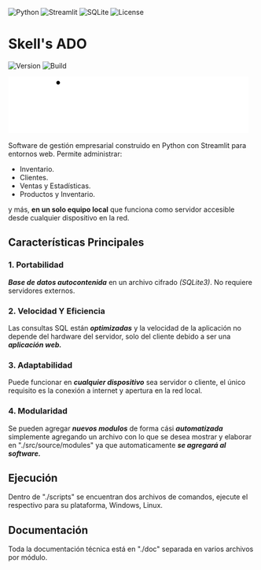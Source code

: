<!-- Badges (ejemplo) -->
![Python](https://img.shields.io/badge/Python-3.13.3%2B-blue)
![Streamlit](https://img.shields.io/badge/Streamlit-1.48.0-FF4B4B)
![SQLite](https://img.shields.io/badge/SQLite-3-green)
![License](https://img.shields.io/badge/License-MIT-orange)

# Skell's ADO

![Version](https://img.shields.io/badge/Version-1.0.0-blueviolet)
![Build](https://img.shields.io/badge/Build-Unknown-brightgreen)

![Logo de Skell's ADO](./img/logotipo.png)

Software de gestión empresarial construido en Python con Streamlit para entornos web. Permite administrar:

- Inventario.
- Clientes.
- Ventas y Estadísticas.
- Productos y Inventario.

y más, **en un solo equipo local** que funciona como servidor accesible desde cualquier dispositivo en la red.

## Características Principales

### 1. Portabilidad
***Base de datos autocontenida*** en un archivo cifrado *(SQLite3)*. No requiere servidores externos.

### 2. Velocidad Y Eficiencia
Las consultas SQL están ***optimizadas*** y la velocidad de la aplicación no depende
del hardware del servidor, solo del cliente debido a ser una ***aplicación web.***

### 3. Adaptabilidad
Puede funcionar en ***cualquier dispositivo*** sea servidor o cliente, el único requisito es la conexión a internet y apertura en la red local.

### 4. Modularidad
Se pueden agregar ***nuevos modulos*** de forma cási ***automatizada*** simplemente agregando un archivo con lo que se desea mostrar y elaborar en "./src/source/modules" ya que automaticamente ***se agregará al software.***

## Ejecución
Dentro de "./scripts" se encuentran dos archivos de comandos, ejecute el respectivo para su plataforma, Windows, Linux.

## Documentación
Toda la documentación técnica está en "./doc" separada en varios archivos por módulo.